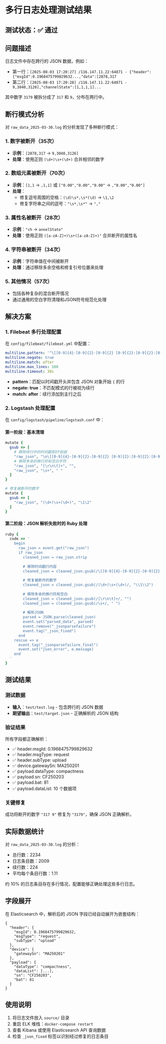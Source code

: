 # 多行日志处理测试结果

## 测试状态：✅ 通过

## 问题描述

日志文件中存在跨行的 JSON 数据，例如：
- 第一行：`[2025-08-03 17:20:27] /116.147.11.22:64871 - {"header":{"msgId":0.1968475799829632...,"data":[2878,317`
- 第二行：`[2025-08-03 17:20:28] /116.147.11.22:64871 - 9,3040,3126],"channelState":[1,1,1,1]...`

其中数字 `3179` 被拆分成了 `317` 和 `9`，分布在两行中。

## 断行模式分析

对 `raw_data_2025-03-30.log` 的分析发现了多种断行模式：

### 1. 数字被断开（35次）
- **示例**：`[2878,317` → `9,3040,3126]`
- **处理**：使用正则 `(\d+)\s+(\d+)` 合并相邻的数字

### 2. 数组元素被断开（70次）
- **示例**：`[1,1` → `,1,1]` 或 `["0.00","0.00","0.00"` → `,"0.00","0.00"]`
- **处理**：
  - 修复逗号周围的空格：`(\d)\s*,\s*(\d)` → `\1,\2`
  - 修复字符串之间的逗号：`"\s*,\s*"` → `","`

### 3. 属性名被断开（28次）
- **示例**：`"ch` → `annelState"`
- **处理**：使用正则 `([a-zA-Z]+)\s+([a-zA-Z]+)"` 合并断开的属性名

### 4. 字符串被断开（34次）
- **示例**：字符串值在中间被断开
- **处理**：通过移除多余空格和修复引号位置来处理

### 5. 其他情况（57次）
- 包括各种复杂的混合断开情况
- 通过通用的空白字符清理和JSON符号规范化处理

## 解决方案

### 1. Filebeat 多行处理配置

在 `config/filebeat/filebeat.yml` 中配置：

```yaml
multiline.pattern: '^\[[0-9]{4}-[0-9]{2}-[0-9]{2} [0-9]{2}:[0-9]{2}:[0-9]{2}\] /[^:]+:\d+ - \{'
multiline.negate: true  
multiline.match: after
multiline.max_lines: 100
multiline.timeout: 30s
```

- **pattern**：匹配以时间戳开头并包含 JSON 对象开始 `{` 的行
- **negate: true**：不匹配模式的行被视为续行
- **match: after**：续行添加到主行之后

### 2. Logstash 处理配置

在 `config/logstash/pipeline/logstash.conf` 中：

#### 第一阶段：基本清理
```ruby
mutate {
  gsub => [
    # 移除续行中的时间戳和IP前缀
    "raw_json", "\n\[[0-9]{4}-[0-9]{2}-[0-9]{2} [0-9]{2}:[0-9]{2}:[0-9]{2}\] /[^:]+:\d+ - ", "",
    # 移除多余的换行符和空白字符
    "raw_json", "[\r\n\t]+", "",
    "raw_json", "\s+", " "
  ]
}

# 修复被断开的数字
mutate {
  gsub => [
    "raw_json", "(\d+)\s+(\d+)", "\1\2"
  ]
}
```

#### 第二阶段：JSON 解析失败时的 Ruby 处理
```ruby
ruby {
  code => '
    begin
      raw_json = event.get("raw_json")
      if raw_json
        cleaned_json = raw_json.strip
        
        # 移除时间戳行内容
        cleaned_json = cleaned_json.gsub(/\[[0-9]{4}-[0-9]{2}-[0-9]{2} [0-9]{2}:[0-9]{2}:[0-9]{2}\] \/[^:]+:\d+ - /, "")
        
        # 修复被断开的数字
        cleaned_json = cleaned_json.gsub(/(\d+)\s+(\d+)/, "\\1\\2")
        
        # 移除多余的换行符和空白
        cleaned_json = cleaned_json.gsub(/[\r\n\t]+/, "")
        cleaned_json = cleaned_json.gsub(/\s+/, " ")
        
        # 解析JSON
        parsed = JSON.parse(cleaned_json)
        event.set("parsed_data", parsed)
        event.remove("_jsonparsefailure")
        event.tag("_json_fixed")
      end
    rescue => e
      event.tag("_jsonparsefailure_final")
      event.set("json_error", e.message)
    end
  '
}
```

## 测试结果

### 测试数据
- **输入**：`test/test.log` - 包含跨行的 JSON 数据
- **期望输出**：`test/target.json` - 正确解析的 JSON 结构

### 验证结果
所有字段都正确解析：
- ✅ header.msgId: 0.1968475799829632
- ✅ header.msgType: request
- ✅ header.subType: upload
- ✅ device.gatewaySn: MA250201
- ✅ payload.dataType: compactness
- ✅ payload.sn: CF250203
- ✅ payload.bat: 81
- ✅ payload.dataList: 10 个数据项

### 关键修复
成功将断开的数字 `"317 9"` 修复为 `"3179"`，确保 JSON 正确解析。

## 实际数据统计

对 `raw_data_2025-03-30.log` 的分析：
- 总行数：2234
- 日志条目数：2009
- 续行数：224
- 平均每个条目行数：1.11

约 10% 的日志条目存在多行情况，配置能够正确处理这些多行日志。

## 字段展开

在 Elasticsearch 中，解析后的 JSON 字段已经自动展开为嵌套结构：
```
{
  "header": {
    "msgId": 0.1968475799829632,
    "msgType": "request",
    "subType": "upload"
  },
  "device": {
    "gatewaySn": "MA250201"
  },
  "payload": {
    "dataType": "compactness",
    "dataList": [...],
    "sn": "CF250203",
    "bat": 81
  }
}
```

## 使用说明

1. 将日志文件放入 `source/` 目录
2. 重启 ELK 堆栈：`docker-compose restart`
3. 查看 Kibana 或使用 Elasticsearch API 查询数据
4. 检查 `_json_fixed` 标签以识别经过修复的日志条目